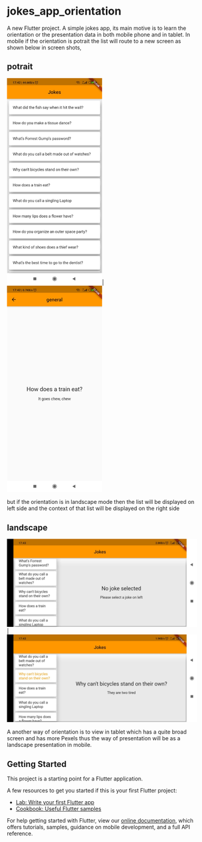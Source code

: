 # jokes_app_orientation

A new Flutter project. 
A simple jokes app, its main motive is to learn the orientation or the presentation data in both mobile phone and in tablet. 
In mobile if the orientation is potrait the list will route to a new screen as shown below in screen shots,
## potrait
<img src="screenshots/1.jpeg" width="250">|<img src="screenshots/2.jpeg" width="250">

but if the orientation is in landscape mode then the list will be displayed on left side and the context of that list will be displayed on the right side

## landscape
<img src="screenshots/3.jpeg" width="500">|<img src="screenshots/4.jpeg" width="500">


A another way of orientation is to view in tablet which has a quite broad screen and has more Pexels thus the way of presentation will be as a landscape presentation in mobile. 

## Getting Started

This project is a starting point for a Flutter application.

A few resources to get you started if this is your first Flutter project:

- [Lab: Write your first Flutter app](https://flutter.dev/docs/get-started/codelab)
- [Cookbook: Useful Flutter samples](https://flutter.dev/docs/cookbook)

For help getting started with Flutter, view our
[online documentation](https://flutter.dev/docs), which offers tutorials,
samples, guidance on mobile development, and a full API reference.
